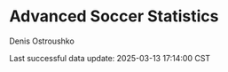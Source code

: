 # Advanced Soccer Statistics
Denis Ostroushko

<!-- gfm -->

Last successful data update: 2025-03-13 17:14:00 CST
